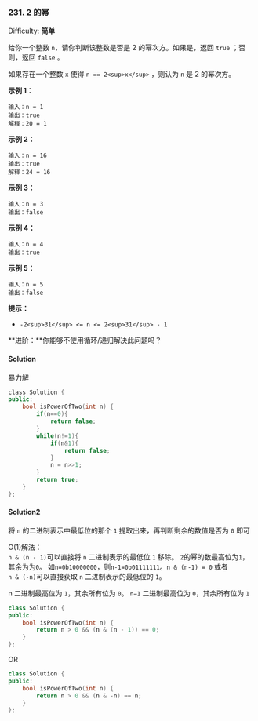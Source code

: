 ### [231\. 2 的幂](https://leetcode-cn.com/problems/power-of-two/)

Difficulty: **简单**


给你一个整数 `n`，请你判断该整数是否是 2 的幂次方。如果是，返回 `true` ；否则，返回 `false` 。

如果存在一个整数 `x` 使得 `n == 2<sup>x</sup>` ，则认为 `n` 是 2 的幂次方。

**示例 1：**

```
输入：n = 1
输出：true
解释：20 = 1
```

**示例 2：**

```
输入：n = 16
输出：true
解释：24 = 16
```

**示例 3：**

```
输入：n = 3
输出：false
```

**示例 4：**

```
输入：n = 4
输出：true
```

**示例 5：**

```
输入：n = 5
输出：false
```

**提示：**

*   `-2<sup>31</sup> <= n <= 2<sup>31</sup> - 1`

**进阶：**你能够不使用循环/递归解决此问题吗？


#### Solution

暴力解

```cpp
​class Solution {
public:
    bool isPowerOfTwo(int n) {
        if(n==0){
            return false;
        }
        while(n!=1){
            if(n&1){
                return false;
            }
            n = n>>1;
        }
        return true;
    }
};
```

#### Solution2  

将 `n` 的二进制表示中最低位的那个 `1` 提取出来，再判断剩余的数值是否为 `0` 即可

O(1)解法：  
`n & (n - 1)`可以直接将 `n` 二进制表示的最低位 `1` 移除。
`2`的幂的数最高位为`1`，其余为为`0`。
如`n=0b10000000`，则`n-1=0b01111111`。`n & (n-1) = 0`
或者  
`n & (-n)`可以直接获取 `n` 二进制表示的最低位的 `1`。


n 二进制最高位为 `1`，其余所有位为 `0`。 `n−1` 二进制最高位为 `0`，其余所有位为 `1`
```cpp
class Solution {
public:
    bool isPowerOfTwo(int n) {
        return n > 0 && (n & (n - 1)) == 0;
    }
};
```

OR

```cpp
class Solution {
public:
    bool isPowerOfTwo(int n) {
        return n > 0 && (n & -n) == n;
    }
};
```